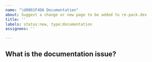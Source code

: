```yaml
---
name: "\U0001F4DA Documentation"
about: Suggest a change or new page to be added to re-pack.dev
title: ''
labels: status:new, type:documentation
assignees: ''

---
```


## What is the documentation issue?

<!-- Describe what should be changed or added to the docs -->
